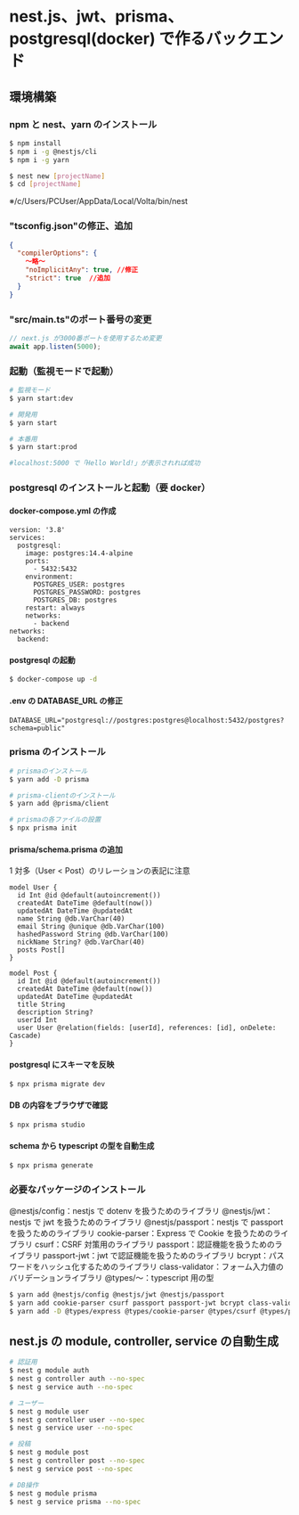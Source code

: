# nest.js、jwt、prisma、postgresql(docker) で作るバックエンド

## 環境構築

### npm と nest、yarn のインストール

```bash
$ npm install
$ npm i -g @nestjs/cli
$ npm i -g yarn

$ nest new [projectName]
$ cd [projectName]
```

※/c/Users/PCUser/AppData/Local/Volta/bin/nest

### "tsconfig.json"の修正、追加

```json
{
  "compilerOptions": {
    ～略～
    "noImplicitAny": true, //修正
    "strict": true  //追加
  }
}
```

### "src/main.ts"のポート番号の変更

```js
// next.js が3000番ポートを使用するため変更
await app.listen(5000);
```

### 起動（監視モードで起動）

```bash
# 監視モード
$ yarn start:dev

# 開発用
$ yarn start

# 本番用
$ yarn start:prod

#localhost:5000 で「Hello World!」が表示されれば成功
```

### postgresql のインストールと起動（要 docker）

#### docker-compose.yml の作成

```docker
version: '3.8'
services:
  postgresql:
    image: postgres:14.4-alpine
    ports:
      - 5432:5432
    environment:
      POSTGRES_USER: postgres
      POSTGRES_PASSWORD: postgres
      POSTGRES_DB: postgres
    restart: always
    networks:
      - backend
networks:
  backend:
```

#### postgresql の起動

```bash
$ docker-compose up -d
```

#### .env の DATABASE_URL の修正

```.env
DATABASE_URL="postgresql://postgres:postgres@localhost:5432/postgres?schema=public"
```

### prisma のインストール

```bash
# prismaのインストール
$ yarn add -D prisma

# prisma-clientのインストール
$ yarn add @prisma/client

# prismaの各ファイルの設置
$ npx prisma init

```

#### prisma/schema.prisma の追加

1 対多（User < Post）のリレーションの表記に注意

```schema.prisma
model User {
  id Int @id @default(autoincrement())
  createdAt DateTime @default(now())
  updatedAt DateTime @updatedAt
  name String @db.VarChar(40)
  email String @unique @db.VarChar(100)
  hashedPassword String @db.VarChar(100)
  nickName String? @db.VarChar(40)
  posts Post[]
}

model Post {
  id Int @id @default(autoincrement())
  createdAt DateTime @default(now())
  updatedAt DateTime @updatedAt
  title String
  description String?
  userId Int
  user User @relation(fields: [userId], references: [id], onDelete: Cascade)
}
```

#### postgresql にスキーマを反映

```bash
$ npx prisma migrate dev

```

#### DB の内容をブラウザで確認

```bash
$ npx prisma studio
```

#### schema から typescript の型を自動生成

```bash
$ npx prisma generate
```

### 必要なパッケージのインストール

@nestjs/config：nestjs で dotenv を扱うためのライブラリ
@nestjs/jwt：nestjs で jwt を扱うためのライブラリ
@nestjs/passport：nestjs で passport を扱うためのライブラリ
cookie-parser：Express で Cookie を扱うためのライブラリ
csurf：CSRF 対策用のライブラリ
passport：認証機能を扱うためのライブラリ
passport-jwt：jwt で認証機能を扱うためのライブラリ
bcrypt：パスワードをハッシュ化するためのライブラリ
class-validator：フォーム入力値のバリデーションライブラリ
@types/～：typescript 用の型

```bash
$ yarn add @nestjs/config @nestjs/jwt @nestjs/passport
$ yarn add cookie-parser csurf passport passport-jwt bcrypt class-validator
$ yarn add -D @types/express @types/cookie-parser @types/csurf @types/passport-jwt @types/bcrypt
```

## nest.js の module, controller, service の自動生成

```bash
# 認証用
$ nest g module auth
$ nest g controller auth --no-spec
$ nest g service auth --no-spec

# ユーザー
$ nest g module user
$ nest g controller user --no-spec
$ nest g service user --no-spec

# 投稿
$ nest g module post
$ nest g controller post --no-spec
$ nest g service post --no-spec

# DB操作
$ nest g module prisma
$ nest g service prisma --no-spec
```

